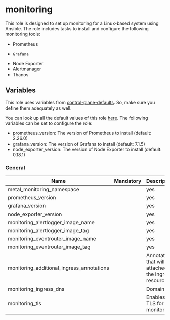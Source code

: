 # monitoring

This role is designed to set up monitoring for a Linux-based system using Ansible. 
The role includes tasks to install and configure the following monitoring tools:
-    Prometheus
-     Grafana
-    Node Exporter
-    Alertmanager
-    Thanos

## Variables

This role uses variables from [control-plane-defaults](/control-plane). So, make sure you define them adequately as well.

You can look up all the default values of this role [here](defaults/main/main.yaml).
The following variables can be set to configure the role:
-    prometheus_version: The version of Prometheus to install (default: 2.26.0)
-    grafana_version: The version of Grafana to install (default: 7.1.5)
-    node_exporter_version: The version of Node Exporter to install (default: 0.18.1)

### General


| Name                                           | Mandatory | Description                                                 |
|------------------------------------------------|-----------|-------------------------------------------------------------|
| metal_monitoring_namespace          |          | yes       | Naming of the newly created namespace                       |           
|      prometheus_version             |          | yes       | Prometheus version                                          |
|      grafana_version                |          | yes       | Grafana version                                             | 
|      node_exporter_version          |          | yes       | Node exporter version                                       |
|  monitoring_alertlogger_image_name  |          | yes       | Alertlogger image name                                      |
|  monitoring_alertlogger_image_tag   |          | yes       | Alertlogger image tag                                       |
|  monitoring_eventrouter_image_name  |          | yes       | eventrouter image name                                      |
|  monitoring_eventrouter_image_tag   |          | yes       | eventrouter image tag                                       |
|  monitoring_additional_ingress_annotations     |           | Annotations that will be attached to the ingress resource   |
|  monitoring_ingress_dns                        |           | Domain 
|  monitoring_tls                                |           | Enables TLS for monitoring                                  |

